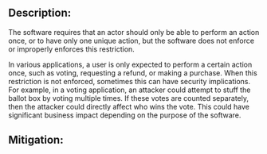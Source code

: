 ## Description:

The software requires that an actor should only be able to perform an action once, or to have only one unique action, but the software does not enforce or improperly enforces this restriction.

In various applications, a user is only expected to perform a certain action once, such as voting, requesting a refund, or making a purchase. When this restriction is not enforced, sometimes this can have security implications. For example, in a voting application, an attacker could attempt to stuff the ballot box by voting multiple times. If these votes are counted separately, then the attacker could directly affect who wins the vote. This could have significant business impact depending on the purpose of the software.

## Mitigation:
